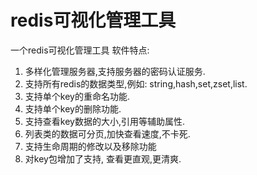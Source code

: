 # redis可视化管理工具
一个redis可视化管理工具
软件特点:
1. 多样化管理服务器,支持服务器的密码认证服务.
2. 支持所有redis的数据类型,例如: string,hash,set,zset,list.
3. 支持单个key的重命名功能.
4. 支持单个key的删除功能.
5. 支持查看key数据的大小,引用等辅助属性.
6. 列表类的数据可分页,加快查看速度,不卡死.
7. 支持生命周期的修改以及移除功能
8. 对key包增加了支持, 查看更直观,更清爽.
